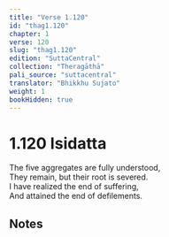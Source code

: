 ```yaml
---
title: "Verse 1.120"
id: "thag1.120"
chapter: 1
verse: 120
slug: "thag1.120"
edition: "SuttaCentral"
collection: "Theragāthā"
pali_source: "suttacentral"
translator: "Bhikkhu Sujato"
weight: 1
bookHidden: true
---
```


# 1.120 Isidatta  

The five aggregates are fully understood,  
They remain, but their root is severed.  
I have realized the end of suffering,  
And attained the end of defilements.

## Notes